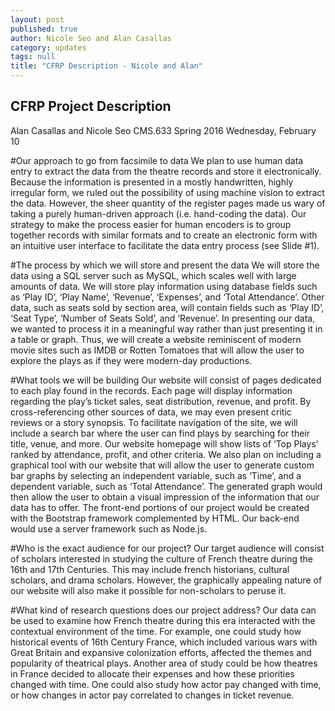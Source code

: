 ```yaml
---
layout: post
published: true
author: Nicole Seo and Alan Casallas
category: updates
tags: null
title: "CFRP Description - Nicole and Alan"
---
```


## CFRP Project Description

Alan Casallas and Nicole Seo
CMS.633 Spring 2016
Wednesday, February 10
 
#Our approach to go from facsimile to data
We plan to use human data entry to extract the data from the theatre records and store it electronically. Because the information is presented in a mostly handwritten, highly irregular form, we ruled out the possibility of using machine vision to extract the data. However, the sheer quantity of the register pages made us wary of taking a purely human-driven approach (i.e. hand-coding the data). Our strategy to make the process easier for human encoders is to group together records with similar formats and to create an electronic form with an intuitive user interface to facilitate the data entry process (see Slide #1).
 
#The process by which we will store and present the data
We will store the data using a SQL server such as MySQL, which scales well with large amounts of data. We will store play information using database fields such as ‘Play ID’, ‘Play Name’, ‘Revenue’, ‘Expenses’, and ‘Total Attendance’. Other data, such as seats sold by section area, will contain fields such as ‘Play ID’, ‘Seat Type’, ‘Number of Seats Sold’, and ‘Revenue’.
In presenting our data, we wanted to process it in a meaningful way rather than just presenting it in a table or graph. Thus, we will create a website reminiscent of modern movie sites such as IMDB or Rotten Tomatoes that will allow the user to explore the plays as if they were modern-day productions.

#What tools we will be building
Our website will consist of pages dedicated to each play found in the records. Each page will display information regarding the play’s ticket sales, seat distribution, revenue, and profit. By cross-referencing other sources of data, we may even present critic reviews or a story synopsis. To facilitate navigation of the site, we will include a search bar where the user can find plays by searching for their title, venue, and more. Our website homepage will show lists of ‘Top Plays’ ranked by attendance, profit, and other criteria.
We also plan on including a graphical tool with our website that will allow the user to generate custom bar graphs by selecting an independent variable, such as ‘Time’, and a dependent variable, such as ‘Total Attendance’. The generated graph would then allow the user to obtain a visual impression of the information that our data has to offer.
The front-end portions of our project would be created with the Bootstrap framework complemented by HTML. Our back-end would use a server framework such as Node.js.
 
#Who is the exact audience for our project?
Our target audience will consist of scholars interested in studying the culture of French theatre during the 16th and 17th Centuries. This may include french historians, cultural scholars, and drama scholars. However, the graphically appealing nature of our website will also make it possible for non-scholars to peruse it.
 
#What kind of research questions does our project address?
Our data can be used to examine how French theatre during this era interacted with the contextual environment of the time. For example, one could study how historical events of 16th Century France, which included various wars with Great Britain and expansive colonization efforts, affected the themes and popularity of theatrical plays. Another area of study could be how theatres in France decided to allocate their expenses and how these priorities changed with time. One could also study how actor pay changed with time, or how changes in actor pay correlated to changes in ticket revenue.
